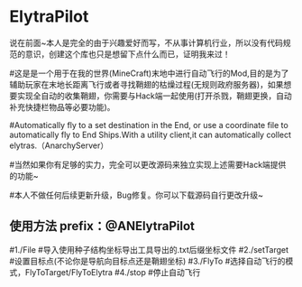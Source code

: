# ElytraPilot
说在前面~本人是完全的由于兴趣爱好而写，不从事计算机行业，所以没有代码规范的意识，创建这个库也只是想留下点什么而已，证明我来过！

#这是是一个用于在我的世界(MineCraft)末地中进行自动飞行的Mod,目的是为了辅助玩家在末地长距离飞行或者寻找鞘翅的枯燥过程(无规则政府服务器)，如果想要实现全自动的收集鞘翅，你需要与Hack端一起使用(打开杀戮，鞘翅更换，自动补充快捷栏物品等必要功能)。

#Automatically fly to a set destination in the End, or use a coordinate file to automatically fly to End Ships.With a utility client,it can automatically collect elytras.（AnarchyServer）

#当然如果你有足够的实力，完全可以更改源码来独立实现上述需要Hack端提供的功能~

#本人不做任何后续更新升级，Bug修复。你可以下载源码自行更改升级~

## 使用方法 prefix：@ANElytraPilot
#1./File         #导入使用种子结构坐标导出工具导出的.txt后缀坐标文件
#2./setTarget    #设置目标点(不论你是导航向目标点还是鞘翅坐标)
#3./FlyTo        #选择自动飞行的模式，FlyToTarget/FlyToElytra
#4./stop         #停止自动飞行


